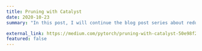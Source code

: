 ```yaml
---
title: Pruning with Catalyst
date: 2020-10-23
summary: "In this post, I will continue the blog post series about reducing model size with an introduction to pruning neural networks."

external_link: https://medium.com/pytorch/pruning-with-catalyst-50e98f2cef2d?source=friends_link&sk=688e7a2c2e963c69c7e022e3204de5ef
featured: false
---
```

